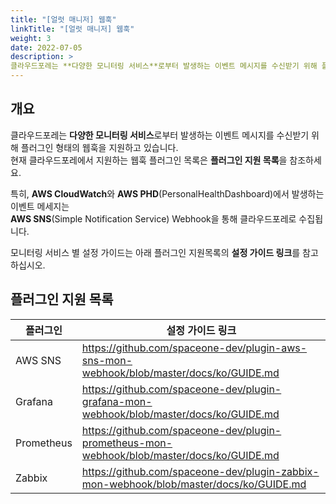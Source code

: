 ```yaml
---
title: "[얼럿 매니저] 웹훅"
linkTitle: "[얼럿 매니저] 웹훅"
weight: 3 
date: 2022-07-05 
description: >
클라우드포레는 **다양한 모니터링 서비스**로부터 발생하는 이벤트 메시지를 수신받기 위해 플러그인 형태의 웹훅을 지원하고 있습니다.
---
```


## 개요

클라우드포레는 **다양한 모니터링 서비스**로부터 발생하는 이벤트 메시지를 수신받기 위해 플러그인 형태의 웹훅을 지원하고 있습니다.  
현재 클라우드포레에서 지원하는 웹훅 플러그인 목록은 **플러그인 지원 목록**을 참조하세요.

특히, **AWS CloudWatch**와 **AWS PHD**(PersonalHealthDashboard)에서 발생하는 이벤트 메세지는   
**AWS SNS**(Simple Notification Service) Webhook을 통해 클라우드포레로 수집됩니다.

모니터링 서비스 별 설정 가이드는 아래 플러그인 지원목록의 **설정 가이드 링크**를 참고 하십시오.

## 플러그인 지원 목록

| **플러그인** | **설정 가이드 링크** |
| --- | --- |
| AWS SNS | https://github.com/spaceone-dev/plugin-aws-sns-mon-webhook/blob/master/docs/ko/GUIDE.md |
| Grafana | https://github.com/spaceone-dev/plugin-grafana-mon-webhook/blob/master/docs/ko/GUIDE.md |
| Prometheus |https://github.com/spaceone-dev/plugin-prometheus-mon-webhook/blob/master/docs/ko/GUIDE.md|
| Zabbix |https://github.com/spaceone-dev/plugin-zabbix-mon-webhook/blob/master/docs/ko/GUIDE.md|